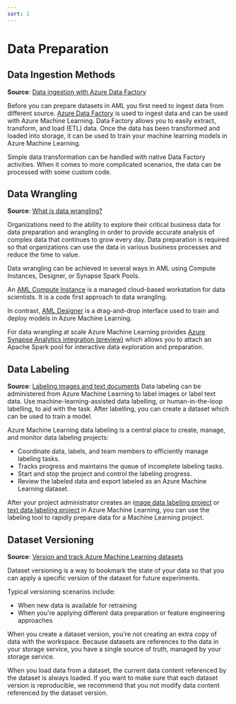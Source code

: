 ```yaml
---
sort: 1
---
```


# Data Preparation

## Data Ingestion Methods
**Source**: [Data ingestion with Azure Data Factory](https://docs.microsoft.com/en-us/azure/machine-learning/how-to-data-ingest-adf)

Before you can prepare datasets in AML you first need to ingest data from different source. [Azure Data Factory](https://docs.microsoft.com/en-us/azure/data-factory/introduction) is used to ingest data and can be used with Azure Machine Learning. Data Factory allows you to easily extract, transform, and load (ETL) data. Once the data has been transformed and loaded into storage, it can be used to train your machine learning models in Azure Machine Learning. 

Simple data transformation can be handled with native Data Factory activities. When it comes to more complicated scenarios, the data can be processed with some custom code. 

<!-- Learn how to ingest data with ADF [here](https://docs.microsoft.com/en-us/azure/machine-learning/how-to-data-ingest-adf). -->

## Data Wrangling

**Source**: [What is data wrangling?](https://docs.microsoft.com/en-us/azure/data-factory/wrangling-overview)

Organizations need to the ability to explore their critical business data for data preparation and wrangling in order to provide accurate analysis of complex data that continues to grow every day. Data preparation is required so that organizations can use the data in various business processes and reduce the time to value.

Data wrangling can be achieved in several ways in AML using Compute Instances, Designer, or Synapse Spark Pools.

An [AML Compute Instance](https://docs.microsoft.com/en-us/azure/machine-learning/concept-compute-instance) is a managed cloud-based workstation for data scientists. It is a code first approach to data wrangling. 

In contrast, [AML Designer](https://docs.microsoft.com/en-us/azure/machine-learning/concept-designer) is a drag-and-drop interface used to train and deploy models in Azure Machine Learning.

For data wrangling at scale Azure Machine Learning provides [Azure Synapse Analytics integration (preview)](https://docs.microsoft.com/en-us/azure/machine-learning/how-to-data-prep-synapse-spark-pool) which allows you to attach an Apache Spark pool for interactive data exploration and preparation.

## Data Labeling
**Source**: [Labeling images and text documents](https://docs.microsoft.com/en-us/azure/machine-learning/how-to-label-data)
Data labeling can be administered from Azure Machine Learning to label images or label text data. Use machine-learning-assisted data labelling, or human-in-the-loop labelling, to aid with the task. After labelling, you can create a dataset which can be used to train a model.

Azure Machine Learning data labeling is a central place to create, manage, and monitor data labeling projects:

* Coordinate data, labels, and team members to efficiently manage labeling tasks.
* Tracks progress and maintains the queue of incomplete labeling tasks.
* Start and stop the project and control the labeling progress.
* Review the labeled data and export labeled as an Azure Machine Learning dataset.

After your project administrator creates an i[mage data labeling project](https://docs.microsoft.com/en-us/azure/machine-learning/how-to-create-image-labeling-projects) or [text data labeling project](https://docs.microsoft.com/en-us/azure/machine-learning/how-to-create-text-labeling-projects) in Azure Machine Learning, you can use the labeling tool to rapidly prepare data for a Machine Learning project. 

## Dataset Versioning
**Source**: [Version and track Azure Machine Learning datasets](https://docs.microsoft.com/en-us/azure/machine-learning/how-to-version-track-datasets)

Dataset versioning is a way to bookmark the state of your data so that you can apply a specific version of the dataset for future experiments. 

Typical versioning scenarios include:
- When new data is available for retraining
- When you're applying different data preparation or feature engineering approaches

When you create a dataset version, you're not creating an extra copy of data with the workspace. Because datasets are references to the data in your storage service, you have a single source of truth, managed by your storage service.

When you load data from a dataset, the current data content referenced by the dataset is always loaded. If you want to make sure that each dataset version is reproducible, we recommend that you not modify data content referenced by the dataset version. 
